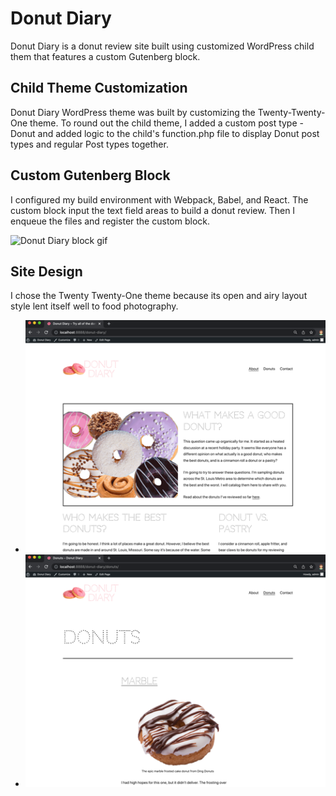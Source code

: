 # Donut Diary

Donut Diary is a donut review site built using customized WordPress child them that features a custom Gutenberg block.

## Child Theme Customization
Donut Diary WordPress theme was built by customizing the Twenty-Twenty-One theme. To round out the child theme, I added a custom post type - Donut and added logic to the child's function.php file to display Donut post types and regular Post types together.


## Custom Gutenberg Block
I configured my build environment with Webpack, Babel, and React. The custom block input the text field areas to build a donut review. Then I enqueue the files and register the custom block.

<img src="https://github.com/ktodatwo/ktodatwo_public/blob/main/donut-diary-test.gif" alt="Donut Diary block gif" title="Donut Diary block gif" width="500"/>


## Site Design 
I chose the Twenty Twenty-One theme because its open and airy layout style lent itself well to food photography.
* <img src="https://github.com/ktodatwo/ktodatwo_public/blob/main/dd-front.png" alt="Donut Diary landing page" title="Donut Diary landing page" width="500"/>
* <img src="https://github.com/ktodatwo/ktodatwo_public/blob/main/dd-donuts.png" alt="Donut Diary donut page" title="Donut Diary donut page" width="500"/>
